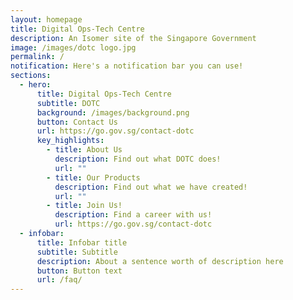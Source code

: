 ```yaml
---
layout: homepage
title: Digital Ops-Tech Centre
description: An Isomer site of the Singapore Government
image: /images/dotc logo.jpg
permalink: /
notification: Here's a notification bar you can use!
sections:
  - hero:
      title: Digital Ops-Tech Centre
      subtitle: DOTC
      background: /images/background.png
      button: Contact Us
      url: https://go.gov.sg/contact-dotc
      key_highlights:
        - title: About Us
          description: Find out what DOTC does!
          url: ""
        - title: Our Products
          description: Find out what we have created!
          url: ""
        - title: Join Us!
          description: Find a career with us!
          url: https://go.gov.sg/contact-dotc
  - infobar:
      title: Infobar title
      subtitle: Subtitle
      description: About a sentence worth of description here
      button: Button text
      url: /faq/
---
```

